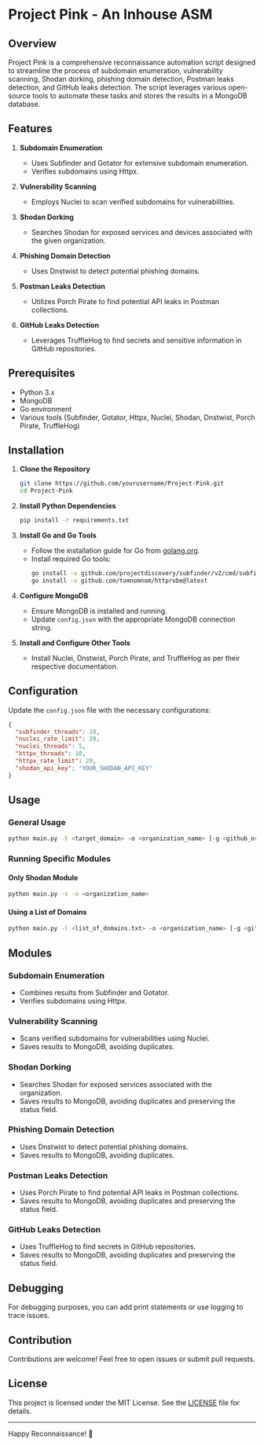 # Project Pink - An Inhouse ASM

## Overview

Project Pink is a comprehensive reconnaissance automation script designed to streamline the process of subdomain enumeration, vulnerability scanning, Shodan dorking, phishing domain detection, Postman leaks detection, and GitHub leaks detection. The script leverages various open-source tools to automate these tasks and stores the results in a MongoDB database.

## Features

1. **Subdomain Enumeration**
   - Uses Subfinder and Gotator for extensive subdomain enumeration.
   - Verifies subdomains using Httpx.

2. **Vulnerability Scanning**
   - Employs Nuclei to scan verified subdomains for vulnerabilities.

3. **Shodan Dorking**
   - Searches Shodan for exposed services and devices associated with the given organization.

4. **Phishing Domain Detection**
   - Uses Dnstwist to detect potential phishing domains.

5. **Postman Leaks Detection**
   - Utilizes Porch Pirate to find potential API leaks in Postman collections.

6. **GitHub Leaks Detection**
   - Leverages TruffleHog to find secrets and sensitive information in GitHub repositories.

## Prerequisites

- Python 3.x
- MongoDB
- Go environment
- Various tools (Subfinder, Gotator, Httpx, Nuclei, Shodan, Dnstwist, Porch Pirate, TruffleHog)

## Installation

1. **Clone the Repository**
   ```bash
   git clone https://github.com/yourusername/Project-Pink.git
   cd Project-Pink
   ```

2. **Install Python Dependencies**
   ```bash
   pip install -r requirements.txt
   ```

3. **Install Go and Go Tools**
   - Follow the installation guide for Go from [golang.org](https://golang.org/doc/install).
   - Install required Go tools:
     ```bash
     go install -v github.com/projectdiscovery/subfinder/v2/cmd/subfinder@latest
     go install -v github.com/tomnomnom/httprobe@latest
     ```

4. **Configure MongoDB**
   - Ensure MongoDB is installed and running.
   - Update `config.json` with the appropriate MongoDB connection string.

5. **Install and Configure Other Tools**
   - Install Nuclei, Dnstwist, Porch Pirate, and TruffleHog as per their respective documentation.

## Configuration

Update the `config.json` file with the necessary configurations:

```json
{
  "subfinder_threads": 10,
  "nuclei_rate_limit": 20,
  "nuclei_threads": 5,
  "httpx_threads": 10,
  "httpx_rate_limit": 20,
  "shodan_api_key": "YOUR_SHODAN_API_KEY"
}
```

## Usage

### General Usage

```bash
python main.py -t <target_domain> -o <organization_name> [-g <github_org>]
```

### Running Specific Modules

#### Only Shodan Module

```bash
python main.py -s -o <organization_name>
```

#### Using a List of Domains

```bash
python main.py -l <list_of_domains.txt> -o <organization_name> [-g <github_org>]
```

## Modules

### Subdomain Enumeration

- Combines results from Subfinder and Gotator.
- Verifies subdomains using Httpx.

### Vulnerability Scanning

- Scans verified subdomains for vulnerabilities using Nuclei.
- Saves results to MongoDB, avoiding duplicates.

### Shodan Dorking

- Searches Shodan for exposed services associated with the organization.
- Saves results to MongoDB, avoiding duplicates and preserving the status field.

### Phishing Domain Detection

- Uses Dnstwist to detect potential phishing domains.
- Saves results to MongoDB, avoiding duplicates.

### Postman Leaks Detection

- Uses Porch Pirate to find potential API leaks in Postman collections.
- Saves results to MongoDB, avoiding duplicates and preserving the status field.

### GitHub Leaks Detection

- Uses TruffleHog to find secrets in GitHub repositories.
- Saves results to MongoDB, avoiding duplicates and preserving the status field.

## Debugging

For debugging purposes, you can add print statements or use logging to trace issues.

## Contribution

Contributions are welcome! Feel free to open issues or submit pull requests.

## License

This project is licensed under the MIT License. See the [LICENSE](LICENSE) file for details.

---

Happy Reconnaissance! 🎯
